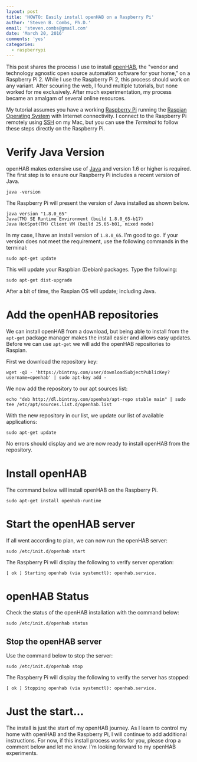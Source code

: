 ```yaml
---
layout: post
title: 'HOWTO: Easily install openHAB on a Raspberry Pi'
author: 'Steven B. Combs, Ph.D.'
email: 'steven.combs@gmail.com'
date: 'March 20, 2016'
comments: 'yes'
categories:
  - raspberrypi
---
```


This post shares the process I use to install [openHAB][8291-0001], the "vendor and technology agnostic open source automation software for your home," on a Raspberry Pi 2. While I use the Raspberry Pi 2, this process should work on any variant. After scouring the web, I found multiple tutorials, but none worked for me exclusively. After much experimentation, my process became an amalgam of several online resources.

My tutorial assumes you have a working [Raspberry Pi][8291-0002] running the [Raspian Operating System][8291-0003] with Internet connectivity. I connect to the Raspberry Pi remotely using [SSH][8291-0004] on my Mac, but you can use the *Terminal* to follow these steps directly on the Raspberry Pi.

# Verify Java Version
openHAB makes extensive use of [Java][8291-0005] and version 1.6 or higher is required. The first step is to ensure our Raspberry Pi includes a recent version of Java.

```
java -version
```

The Raspberry Pi will present the version of Java installed as shown below.

```
java version "1.8.0_65"
Java(TM) SE Runtime Environment (build 1.8.0_65-b17)
Java HotSpot(TM) Client VM (build 25.65-b01, mixed mode)
```

In my case, I have an install version of `1.8.0_65`. I'm good to go. If your version does not meet the requirement, use the following commands in the terminal:

```
sudo apt-get update
```

This will update your Raspbian (Debian) packages. Type the following:

```
sudo apt-get dist-upgrade
```

After a bit of time, the Raspian OS will update; including Java.

# Add the openHAB repositories

We can install openHAB from a download, but being able to install from the `apt-get` package manager makes the install easier and allows easy updates. Before we can use `apt-get` we will add the openHAB repositories to Raspian.

First we download the repository key:

```
wget -qO - 'https://bintray.com/user/downloadSubjectPublicKey?username=openhab' | sudo apt-key add -
```

We now add the repository to our apt sources list:

```
echo "deb http://dl.bintray.com/openhab/apt-repo stable main" | sudo tee /etc/apt/sources.list.d/openhab.list
```

With the new repository in our list, we update our list of available applications:

```
sudo apt-get update
```

No errors should display and we are now ready to install openHAB from the repository.

# Install openHAB

The command below will install openHAB on the Raspberry Pi.

```
sudo apt-get install openhab-runtime
```

# Start the openHAB server

If all went according to plan, we can now run the openHAB server:

```
sudo /etc/init.d/openhab start
```

The Raspberry Pi will display the following to verify server operation:

```
[ ok ] Starting openhab (via systemctl): openhab.service.
```

# openHAB Status

Check the status of the openHAB installation with the command below:

```
sudo /etc/init.d/openhab status
```

## Stop the openHAB server

Use the command below to stop the server:

```
sudo /etc/init.d/openhab stop
```

The Raspberry Pi will display the following to verify the server has stopped:

```
[ ok ] Stopping openhab (via systemctl): openhab.service.
```

# Just the start...

The install is just the start of my openHAB journey. As I learn to control my home with openHAB and the Raspberry Pi, I will continue to add additional instructions. For now, if this install process works for you, please drop a comment below and let me know. I'm looking forward to my openHAB experiments.

[comment]: <> (source: https://github.com/openhab/openhab/wiki/Linux---OS-X)
[comment]: <> (URL: http://localhost:8080/openhab.app?sitemap=yourname)

[8291-0001]: http://www.openhab.org/
[8291-0002]: http://www.amazon.com/s/ref=as_li_ss_tl?url=search-alias%3Dcomputers&field-keywords=raspberry+pi&linkCode=ll2&tag=stevenccom-20&linkId=2d763c65ad763020ae7df5b164423328
[8291-0003]: https://www.raspbian.org/
[8291-0004]: https://en.wikipedia.org/wiki/Secure_Shell
[8291-0005]: https://java.com/download

